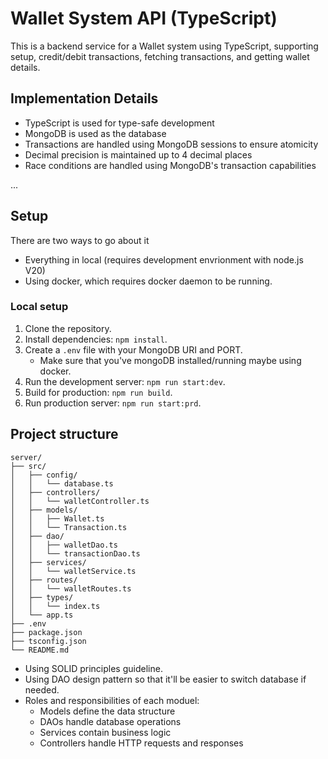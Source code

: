 # Wallet System API (TypeScript)

This is a backend service for a Wallet system using TypeScript, supporting setup, credit/debit transactions, fetching transactions, and getting wallet details.

## Implementation Details

- TypeScript is used for type-safe development
- MongoDB is used as the database
- Transactions are handled using MongoDB sessions to ensure atomicity
- Decimal precision is maintained up to 4 decimal places
- Race conditions are handled using MongoDB's transaction capabilities

...

## Setup
There are two ways to go about it
- Everything in local (requires development envrionment with node.js V20)
- Using docker, which requires docker daemon to be running.

### Local setup

1. Clone the repository.
2. Install dependencies: `npm install`.
3. Create a `.env` file with your MongoDB URI and PORT.
    - Make sure that you've mongoDB installed/running maybe using docker.
4. Run the development server: `npm run start:dev`.
5. Build for production: `npm run build`.
6. Run production server: `npm run start:prd`.

## Project structure
```
server/
├── src/
│   ├── config/
│   │   └── database.ts
│   ├── controllers/
│   │   └── walletController.ts
│   ├── models/
│   │   ├── Wallet.ts
│   │   └── Transaction.ts
│   ├── dao/
│   │   ├── walletDao.ts
│   │   └── transactionDao.ts
│   ├── services/
│   │   └── walletService.ts
│   ├── routes/
│   │   └── walletRoutes.ts
│   ├── types/
│   │   └── index.ts
│   └── app.ts
├── .env
├── package.json
├── tsconfig.json
└── README.md
```
* Using SOLID principles guideline.
* Using DAO design pattern so that it'll be easier to switch database if needed.
* Roles and responsibilities of each moduel:
    - Models define the data structure
    - DAOs handle database operations
    - Services contain business logic
    - Controllers handle HTTP requests and responses
